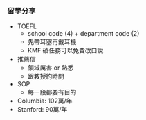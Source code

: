 ### 留學分享

* TOEFL
	* school code (4) + department code (2)
	* 先帶耳塞再戴耳機
	* KMF 破任務可以免費改口說
* 推薦信
	* 領域厲害 or 熟悉
	* 跟教授約時間
* SOP
	* 每一段都要有目的
* Columbia: 102萬/年
* Stanford: 90萬/年